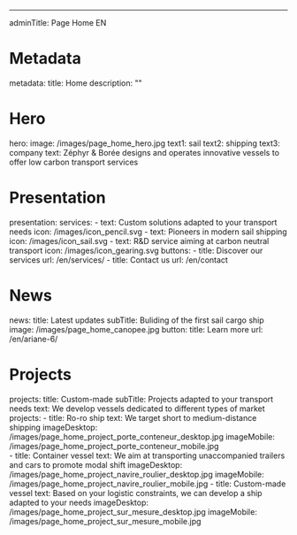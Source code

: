 ---
adminTitle: Page Home EN 
# Metadata
metadata: 
  title: Home
  description: ""
# Hero
hero:
  image: /images/page_home_hero.jpg
  text1: sail
  text2: shipping
  text3: company
  text: Zéphyr & Borée designs and operates innovative vessels to offer low carbon transport services
# Presentation
presentation:
  services:
    - text: Custom solutions adapted to your transport needs
      icon: /images/icon_pencil.svg
    - text: Pioneers in modern sail shipping
      icon: /images/icon_sail.svg
    - text: R&D service aiming at carbon neutral transport
      icon: /images/icon_gearing.svg
  buttons: 
    - title: Discover our services
      url: /en/services/
    - title: Contact us
      url: /en/contact
# News
news: 
  title: Latest updates
  subTitle: Buliding of the first sail cargo ship
  image: /images/page_home_canopee.jpg
  button: 
    title: Learn more
    url: /en/ariane-6/
# Projects
projects:
  title: Custom-made
  subTitle: Projects adapted to your transport needs
  text: We develop vessels dedicated to different types of market
  projects: 
    - title: Ro-ro ship
      text: We target short to medium-distance shipping 
      imageDesktop: /images/page_home_project_porte_conteneur_desktop.jpg
      imageMobile: /images/page_home_project_porte_conteneur_mobile.jpg    
    - title: Container vessel
      text: We aim at transporting unaccompanied trailers and cars to promote modal shift
      imageDesktop: /images/page_home_project_navire_roulier_desktop.jpg
      imageMobile: /images/page_home_project_navire_roulier_mobile.jpg
    - title: Custom-made vessel
      text: Based on your logistic constraints, we can develop a ship adapted to your needs
      imageDesktop: /images/page_home_project_sur_mesure_desktop.jpg
      imageMobile: /images/page_home_project_sur_mesure_mobile.jpg